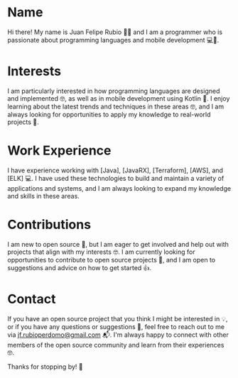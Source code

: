 # Name

Hi there! My name is Juan Felipe Rubio 🙋‍♂️ and I am a programmer who is passionate about programming languages and mobile development 💻📱.

# Interests

I am particularly interested in how programming languages are designed and implemented 🤓, as well as in mobile development using Kotlin 📱. I enjoy learning about the latest trends and techniques in these areas 🤓, and I am always looking for opportunities to apply my knowledge to real-world projects 🚀.


# Work Experience

I have experience working with [Java], [JavaRX], [Terraform], [AWS], and [ELK] 💻. I have used these technologies to build and maintain a variety of applications and systems, and I am always looking to expand my knowledge and skills in these areas.

# Contributions

I am new to open source 🐣, but I am eager to get involved and help out with projects that align with my interests 🤓. I am currently looking for opportunities to contribute to open source projects 🚀, and I am open to suggestions and advice on how to get started 👍.

# Contact

If you have an open source project that you think I might be interested in 💡, or if you have any questions or suggestions 🤔, feel free to reach out to me via jf.rubioperdomo@gmail.com 📬. I'm always happy to connect with other members of the open source community and learn from their experiences 🤓.

Thanks for stopping by! 🤗
